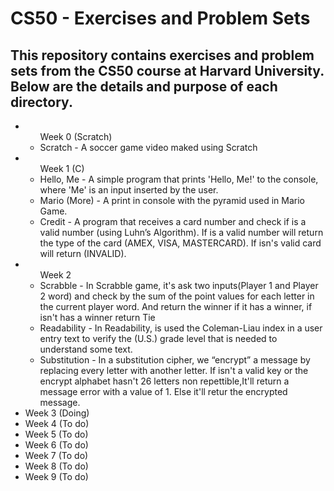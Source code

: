 <h1>CS50 - Exercises and Problem Sets</h1>

<h2>This repository contains exercises and problem sets from the CS50 course at Harvard University. Below are the details and purpose of each directory.</h2>


<ul>
    <li>
    <ul>
    Week 0 (Scratch)
        <li>Scratch - A soccer game video maked using Scratch</li>
    </ul>
    </li>
    <li>
    <ul>Week 1 (C)
    <li>Hello, Me - A simple program that prints 'Hello, Me!' to the console, where 'Me' is an input inserted by the user.</li>
    <li>Mario (More) - A print in console with the pyramid used in Mario Game.
    </li>
    <li>Credit - A program that receives a card number and check if is a valid number (using Luhn’s Algorithm). If is a valid number will return the type of the card (AMEX, VISA, MASTERCARD). If isn's valid card will return (INVALID).
    </li>
    </ul>
    </li>
    <li>
    <ul>
    Week 2
    <li>Scrabble - In Scrabble game, it's ask two inputs(Player 1 and Player 2 word) and check by the sum of the point values for each letter in the current player word. And return the winner if it has a winner, if isn't has a winner return Tie</li>
    <li>Readability - In Readability, is used the Coleman-Liau index in a user entry text to verify the (U.S.) grade level that is needed to understand some text.
    </li>
    <li>Substitution - In a substitution cipher, we “encrypt” a message by replacing every letter with another letter. If isn't a valid key or the  encrypt alphabet hasn't 26 letters non repettible,It'll return a message error with a value of 1. Else it'll retur the encrypted message.
    </li>
    </ul>
    </li>
    <li>Week 3 (Doing)</li>
    <li>Week 4 (To do)</li>
    <li>Week 5 (To do)</li>
    <li>Week 6 (To do)</li>
    <li>Week 7 (To do)</li>
    <li>Week 8 (To do)</li>
    <li>Week 9 (To do)</li>
</ul>
